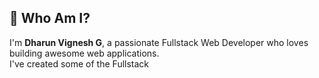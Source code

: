 ## 💫 Who Am I?
I'm **Dharun Vignesh G**, a passionate Fullstack Web Developer who loves building awesome web applications.<br/>
I've created some of the Fullstack 
